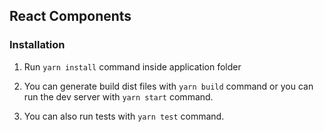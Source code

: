 ## React Components

### Installation

1. Run `yarn install` command inside application folder

2. You can generate build dist files with `yarn build` command or you can run the dev server with `yarn start` command.

3. You can also run tests with `yarn test` command.
